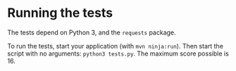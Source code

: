 # Running the tests

The tests depend on Python 3, and the `requests` package.

To run the tests, start your application (with `mvn ninja:run`). 
Then start the script with no arguments: `python3 tests.py`. 
The maximum score possible is 16.
